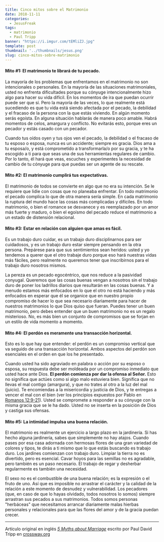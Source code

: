 ```yaml
---
title: Cinco mitos sobre el Matrimonio
date: 2018-11-11
categories:
  - JesusFreak
tags:
  - matrimonio
  - Paul Tripp
banner: "https://i.imgur.com/tEMliZJ.jpg"
template: post
thumbnail: '../thumbnails/jesus.png'
slug: cinco-mitos-sobre-matrimonio
---
```


#### Mito #1: El matrimonio te librará de tu pecado.

La mayoría de los problemas que enfrentamos en el matrimonio no son intencionales o personales. En la mayoría de las situaciones matrimoniales, usted no enfrenta dificultades porque su cónyuge intencionalmente hizo algo para hacer su vida difícil. En los momentos de ira que puedan ocurrir puede ser que sí. Pero la mayoría de las veces, lo que realmente está sucediendo es que tu vida está siendo afectada por el pecado, la debilidad y el fracaso de la persona con la que estás viviendo. En algún momento serás egoísta. En alguna situación hablarás de manera poco amable. Habrá momentos de celos, amargura y conflicto. No evitarás esto, porque eres un pecador y estás casado con un pecador.

Cuando tus oídos oyen y tus ojos ven el pecado, la debilidad o el fracaso de tu esposo o esposa, nunca es un accidente; siempre es gracia. Dios ama a tu esposa/o, y está comprometido a transformarla/o por su gracia, y te ha escogido a ti para que seas una de sus herramientas regulares de cambio. Por lo tanto, él hará que veas, escuches y experimentes la necesidad de cambio de tu cónyuge para que puedas ser un agente de su rescate.

#### Mito #2: El matrimonio cumplirá tus expectativas.

El matrimonio de todos se convierte en algo que no era su intención. Se le requiere que lidie con cosas que no planeaba enfrentar. En todo matrimonio el pecado complica lo que de otra manera sería simple. En cada matrimonio la ruptura del mundo hace las cosas más complicadas y difíciles. En todo matrimonio, o bien el romance se desvanece y es reemplazado por un amor más fuerte y maduro, o bien el egoísmo del pecado reduce el matrimonio a un estado de distensión relacional.

#### Mito #3: Estar en relación con alguien que amas es fácil.

Es un trabajo duro cuidar, es un trabajo duro disciplinarnos para ser cuidadosos, y es un trabajo duro estar siempre pensando en la otra persona. Prepárese para que sus sentimientos sean heridos: usted y yo tendemos a querer que el otro trabaje duro porque eso hará nuestras vidas más fáciles, pero realmente no queremos tener que inscribirnos para el trabajo duro nosotros mismos.

La pereza es un pecado egocéntrico, que nos reduce a la pasividad conyugal. Queremos que las cosas buenas vengan a nosotros sin el trabajo duro de poner los ladrillos diarios que resultarán en las cosas buenas. Y a menudo estamos más enfocados en lo que el otro no está haciendo y más enfocados en esperar que él se organice que en nuestro propio compromiso de hacer lo que sea necesario diariamente para hacer de nuestros matrimonios lo que Dios quiso que fueran. Puedes tener un buen matrimonio, pero debes entender que un buen matrimonio no es un regalo misterioso. No, es más bien un conjunto de compromisos que se forjan en un estilo de vida momento a momento.

#### Mito #4: El perdón es meramente una transacción horizontal.

Esto es lo que hay que entender: el perdón es un compromiso vertical que va seguido de una transacción horizontal. Ambos aspectos del perdón son esenciales en el orden en que los he presentado.

Cuando usted ha sido agraviado en palabra o acción por su esposo o esposa, su respuesta debe ser moldeada por un compromiso inmediato que usted hace ante Dios. **El perdón comienza por dar la ofensa al Señor.** Esto no significa que actúes como si algo malo estuviera bien. Significa que no llevas el mal contigo (amargura), y que no trates al otro a la luz del mal (juicio). Te encomiendas a la misericordia y justicia de Dios, y te entregas a vencer el mal con el bien (ver los principios expuestos por Pablo en [Romanos 12:9-21](https://www.biblegateway.com/passage/?search=Romanos+12%3A9-21&version=NBLH)). Usted se compromete a responder a su cónyuge con la misma gracia que se le ha dado. Usted no se inserta en la posición de Dios y castiga sus ofensas.

#### Mito #5: La intimidad impulsa una buena relación.

El matrimonio es realmente un ejercicio a largo plazo en la jardinería. Si has hecho alguna jardinería, sabes que simplemente no hay atajos. Cuando pases por esa casa adornada con hermosas flores de una gran variedad de colores y tipos, te dirás a ti mismo que lo que estás buscando es trabajo duro. Los jardines comienzan con trabajo duro. Limpiar la tierra no es divertido, pero es esencial. Cavar hoyos para las semillas no es agradable, pero también es un paso necesario. El trabajo de regar y desherbar regularmente es también una necesidad.

El sexo no es el combustible de una buena relación; es la expresión o el fruto de uno. Así que es imposible no arrastrar el carácter y la calidad de la relación a este momento de desnudez y vulnerabilidad. Los pecadores (que, en caso de que lo hayas olvidado, todos nosotros lo somos) siempre arrastran sus pecados a sus matrimonios. Todos somos personas "herbáceas" que necesitamos arrancar diariamente malas hierbas personales y relacionales para que las flores del amor y de la gracia puedan crecer.

---

Artículo original en inglés *[5 Myths about Marriage](https://www.crossway.org/articles/5-myths-about-marriage/)* escrito por Paul David Tripp en [crossway.org](https://www.crossway.org/)